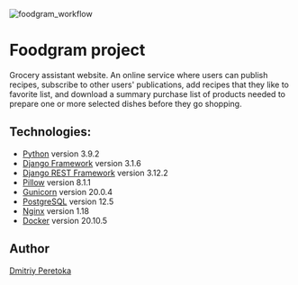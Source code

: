 ![foodgram_workflow](https://github.com/dmitriyperetoka/foodgram-project/workflows/foodgram_workflow/badge.svg)

# Foodgram project
Grocery assistant website. An online service where users can publish recipes, subscribe to other users' publications, add recipes that they like to favorite list, and download a summary purchase list of products needed to prepare one or more selected dishes before they go shopping.

## Technologies:
* [Python](https://www.python.org) version 3.9.2
* [Django Framework](https://www.djangoproject.com) version 3.1.6
* [Django REST Framework](https://www.django-rest-framework.org) version 3.12.2
* [Pillow](https://python-pillow.org) version 8.1.1
* [Gunicorn](https://gunicorn.org) version 20.0.4
* [PostgreSQL](https://www.postgresql.org) version 12.5
* [Nginx](https://nginx.org) version 1.18
* [Docker](https://www.docker.com) version 20.10.5

## Author
[Dmitriy Peretoka](https://github.com/dmitriyperetoka)
